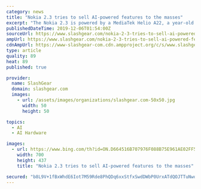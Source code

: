 ```yaml
---
category: news
title: "Nokia 2.3 tries to sell AI-powered features to the masses"
excerpt: "The Nokia 2.3 is powered by a MediaTek Helio A22, a year-old chip comparable to the Snapdragon 450, with 2 GB of RAM that may call into question how much processing an AI can really do on it. No AI, however, will be able to magically create spectacular photos from a 13 megapixel camera with a 2 megapixel depth sensor. A 6.2-inch HD+ 19:9 ..."
publishedDateTime: 2019-12-06T01:54:00Z
sourceUrl: https://www.slashgear.com/nokia-2-3-tries-to-sell-ai-powered-features-to-the-masses-05602444/
ampUrl: https://www.slashgear.com/nokia-2-3-tries-to-sell-ai-powered-features-to-the-masses-05602444/amp/
cdnAmpUrl: https://www-slashgear-com.cdn.ampproject.org/c/s/www.slashgear.com/nokia-2-3-tries-to-sell-ai-powered-features-to-the-masses-05602444/amp/
type: article
quality: 89
heat: 89
published: true

provider:
  name: SlashGear
  domain: slashgear.com
  images:
    - url: /assets/images/organizations/slashgear.com-50x50.jpg
      width: 50
      height: 50

topics:
  - AI
  - AI Hardware

images:
  - url: https://www.bing.com/th?id=ON.D664516B707976F088B75E961AE02FF5
    width: 700
    height: 437
    title: "Nokia 2.3 tries to sell AI-powered features to the masses"

secured: "b8L9V+1fBxWhdE6Iot7M59Rde8PhQDq6xxStfxSwdDWbP0UrxATdQOJTTuNwoFBJFWLyRp1C3VwJJ64dBGYNo5McxgkeLAQR2L6b9mL3Hq+QXVrrQOx+zCwbv0B7U29vkn30HRqpp+EexLqNl8tmZXignj2AYQdLPSabVMGnmS1fZu/M2kblpwSZ+5HZnt0EcYeH5O6O/nlXkJ9WNXDyC989H3Bf5qHypccCCJmuL3dmXi4TKULZRTH1ozdNfBZtR4p5L4ag9OInmOTCqt48cw==;U2ts5t9zhiziq+gsIeB2jw=="
---
```



